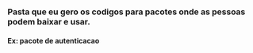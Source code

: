 ﻿### Pasta que eu gero os codigos para pacotes onde as pessoas podem baixar e usar.
#### Ex: pacote de autenticacao
